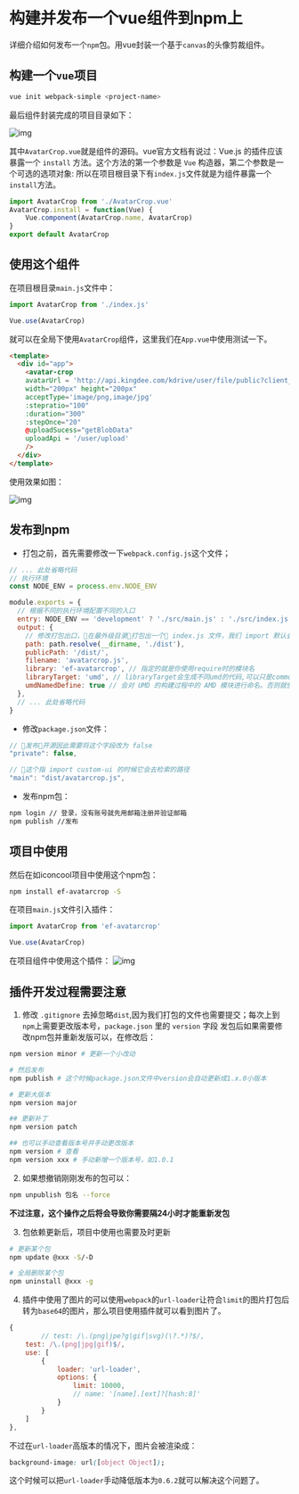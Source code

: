# 构建并发布一个vue组件到npm上
详细介绍如何发布一个`npm`包。用vue封装一个基于`canvas`的头像剪裁组件。
## 构建一个`vue`项目
```bash
vue init webpack-simple <project-name>
```
最后组件封装完成的项目目录如下：

![img](/dovis-blog/other/36.png)

其中`AvatarCrop.vue`就是组件的源码。vue官方文档有说过：Vue.js 的插件应该暴露一个 `install` 方法。这个方法的第一个参数是 `Vue` 构造器，第二个参数是一个可选的选项对象:
所以在项目根目录下有`index.js`文件就是为组件暴露一个`install`方法。
```js
import AvatarCrop from './AvatarCrop.vue'
AvatarCrop.install = function(Vue) {
    Vue.component(AvatarCrop.name, AvatarCrop)
}
export default AvatarCrop
```

## 使用这个组件
在项目根目录`main.js`文件中：
```js
import AvatarCrop from './index.js'

Vue.use(AvatarCrop)
```
就可以在全局下使用`AvatarCrop`组件，这里我们在`App.vue`中使用测试一下。
```html
<template>
  <div id="app">
    <avatar-crop 
    avatarUrl = 'http://api.kingdee.com/kdrive/user/file/public?client_id=200547&file_id=142265450&scode=elNmekdEODZGck1DY245M3piK3Z6&sign=42afb99c7af5944db3cc6d679832fef71cdda0ed'
    width="200px" height="200px"
    acceptType='image/png,image/jpg'
    :stepratio="100"
    :duration="300"
    :stepOnce="20"
    @uploadSucess="getBlobData"
    uploadApi = '/user/upload'
    />
  </div>
</template>
```

使用效果如图：

![img](/dovis-blog/other/37.png)

## 发布到npm
- 打包之前，首先需要修改一下`webpack.config.js`这个文件；
```js
// ... 此处省略代码 
// 执行环境
const NODE_ENV = process.env.NODE_ENV

module.exports = {
  // 根据不同的执行环境配置不同的入口
  entry: NODE_ENV == 'development' ? './src/main.js' : './src/index.js',
  output: {
    // 修改打包出口，在最外级目录打包出一个 index.js 文件，我们 import 默认会指向这个文件
    path: path.resolve(__dirname, './dist'),
    publicPath: '/dist/',
    filename: 'avatarcrop.js',
    library: 'ef-avatarcrop', // 指定的就是你使用require时的模块名
    libraryTarget: 'umd', // libraryTarget会生成不同umd的代码,可以只是commonjs标准的，也可以是指amd标准的，也可以只是通过script标签引入的
    umdNamedDefine: true // 会对 UMD 的构建过程中的 AMD 模块进行命名。否则就使用匿名的 define
  },
  // ... 此处省略代码 
}
```
- 修改`package.json`文件：
```js
// 发布开源因此需要将这个字段改为 false
"private": false,

// 这个指 import custom-ui 的时候它会去检索的路径
"main": "dist/avatarcrop.js",
```

- 发布npm包：
```bash
npm login // 登录，没有账号就先用邮箱注册并验证邮箱
npm publish //发布
```

## 项目中使用
然后在如iconcool项目中使用这个npm包：
```bash
npm install ef-avatarcrop -S
```

在项目`main.js`文件引入插件：
```js
import AvatarCrop from 'ef-avatarcrop'

Vue.use(AvatarCrop)
```

在项目组件中使用这个插件：
![img](/dovis-blog/other/38.png)

## 插件开发过程需要注意
1. 修改 `.gitignore` 去掉忽略`dist`,因为我们打包的文件也需要提交；每次上到`npm`上需要更改版本号，`package.json` 里的 `version` 字段
发包后如果需要修改npm包并重新发版可以，在修改后：
```bash
npm version minor # 更新一个小改动

# 然后发布
npm publish # 这个时候package.json文件中version会自动更新成1.x.0小版本

# 更新大版本
npm version major

## 更新补丁
npm version patch

## 也可以手动查看版本号并手动更改版本
npm version # 查看
npm version xxx # 手动新增一个版本号，如1.0.1
```

2. 如果想撤销刚刚发布的包可以：
```bash
npm unpublish 包名 --force
```
**不过注意，这个操作之后将会导致你需要隔24小时才能重新发包**

3. 包依赖更新后，项目中使用也需要及时更新
```bash
# 更新某个包
npm update @xxx -S/-D

# 全局删除某个包
npm uninstall @xxx -g
```

4. 插件中使用了图片的可以使用`webpack`的`url-loader`让符合`limit`的图片打包后转为`base64`的图片，那么项目使用插件就可以看到图片了。
```js
{
        // test: /\.(png|jpe?g|gif|svg)(\?.*)?$/,
    test: /\.(png|jpg|gif)$/,
    use: [
        {
            loader: 'url-loader',
            options: {
                limit: 10000,
                // name: '[name].[ext]?[hash:8]'
            }
        }
    ]
},
```
不过在`url-loader`高版本的情况下，图片会被渲染成：
```css
background-image: url([object Object]);
```
这个时候可以把`url-loader`手动降低版本为`0.6.2`就可以解决这个问题了。